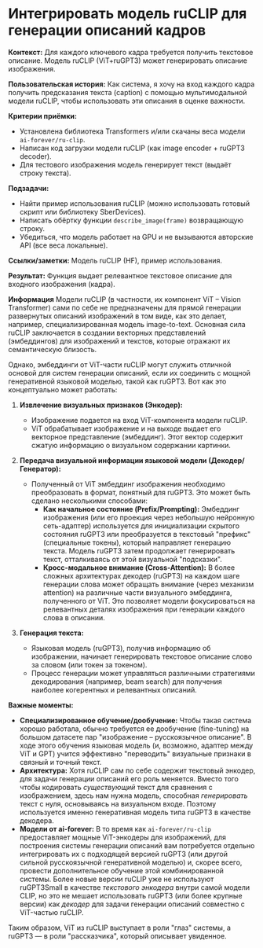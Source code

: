 # **Интегрировать модель ruCLIP для генерации описаний кадров**


**Контекст:** Для каждого ключевого кадра требуется получить текстовое описание. Модель ruCLIP (ViT+ruGPT3) может генерировать описание изображения.


**Пользовательская история:** Как система, я хочу на вход каждого кадра получить предсказания текста (caption) с помощью мультимодальной модели ruCLIP, чтобы использовать эти описания в оценке важности.


**Критерии приёмки:**
- Установлена библиотека Transformers и/или скачаны веса модели `ai-forever/ru-clip`.
- Написан код загрузки модели ruCLIP (как image encoder + ruGPT3 decoder).
- Для тестового изображения модель генерирует текст (выдаёт строку текста).


**Подзадачи:**
- Найти пример использования ruCLIP (можно использовать готовый скрипт или библиотеку SberDevices).
- Написать обёртку функции `describe_image(frame)` возвращающую строку.
- Убедиться, что модель работает на GPU и не вызываются авторские API (все веса локальные).


**Ссылки/заметки:** Модель ruCLIP (HF), пример использования.

**Результат:** Функция выдает релевантное текстовое описание для входного изображения (кадра).



**Информация**
Модели ruCLIP (в частности, их компонент ViT – Vision Transformer) сами по себе не предназначены для прямой генерации развернутых описаний изображений в том виде, как это делает, например, специализированная модель image-to-text. Основная сила ruCLIP заключается в создании векторных представлений (эмбеддингов) для изображений и текстов, которые отражают их семантическую близость.

Однако, эмбеддинги от ViT-части ruCLIP могут служить отличной основой для систем генерации описаний, если их соединить с мощной генеративной языковой моделью, такой как ruGPT3. Вот как это концептуально может работать:

1.  **Извлечение визуальных признаков (Энкодер):**
    * Изображение подается на вход ViT-компонента модели ruCLIP.
    * ViT обрабатывает изображение и на выходе выдает его векторное представление (эмбеддинг). Этот вектор содержит сжатую информацию о визуальном содержании картинки.

2.  **Передача визуальной информации языковой модели (Декодер/Генератор):**
    * Полученный от ViT эмбеддинг изображения необходимо преобразовать в формат, понятный для ruGPT3. Это может быть сделано несколькими способами:
        * **Как начальное состояние (Prefix/Prompting):** Эмбеддинг изображения (или его проекция через небольшую нейронную сеть-адаптер) используется для инициализации скрытого состояния ruGPT3 или преобразуется в текстовый "префикс" (специальные токены), который направляет генерацию текста. Модель ruGPT3 затем продолжает генерировать текст, отталкиваясь от этой визуальной "подсказки".
        * **Кросс-модальное внимание (Cross-Attention):** В более сложных архитектурах декодер (ruGPT3) на каждом шаге генерации слова может обращать внимание (через механизм attention) на различные части визуального эмбеддинга, полученного от ViT. Это позволяет модели фокусироваться на релевантных деталях изображения при генерации каждого слова в описании.

3.  **Генерация текста:**
    * Языковая модель (ruGPT3), получив информацию об изображении, начинает генерировать текстовое описание слово за словом (или токен за токеном).
    * Процесс генерации может управляться различными стратегиями декодирования (например, beam search) для получения наиболее когерентных и релевантных описаний.

**Важные моменты:**

* **Специализированное обучение/дообучение:** Чтобы такая система хорошо работала, обычно требуется ее дообучение (fine-tuning) на большом датасете пар "изображение – русскоязычное описание". В ходе этого обучения языковая модель (и, возможно, адаптер между ViT и GPT) учится эффективно "переводить" визуальные признаки в связный и точный текст.
* **Архитектура:** Хотя ruCLIP сам по себе содержит текстовый энкодер, для задачи генерации описаний его роль меняется. Вместо того чтобы кодировать *существующий* текст для сравнения с изображением, здесь нам нужна модель, способная *генерировать* текст с нуля, основываясь на визуальном входе. Поэтому используется именно генеративная модель типа ruGPT3 в качестве декодера.
* **Модели от ai-forever:** В то время как `ai-forever/ru-clip` предоставляет мощные ViT-энкодеры для изображений, для построения системы генерации описаний вам потребуется отдельно интегрировать их с подходящей версией ruGPT3 (или другой сильной русскоязычной генеративной моделью) и, скорее всего, провести дополнительное обучение этой комбинированной системы. Более новые версии ruCLIP уже не используют ruGPT3Small в качестве *текстового энкодера* внутри самой модели CLIP, но это не мешает использовать ruGPT3 (или более крупные версии) как *декодер* для задачи генерации описаний совместно с ViT-частью ruCLIP.

Таким образом, ViT из ruCLIP выступает в роли "глаз" системы, а ruGPT3 — в роли "рассказчика", который описывает увиденное.
